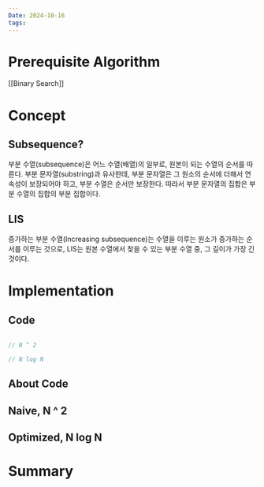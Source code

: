 ```yaml
---
Date: 2024-10-16
tags:
---
```

# Prerequisite Algorithm
[[Binary Search]]
# Concept

## Subsequence?
부분 수열(subsequence)은 어느 수열(배열)의 일부로, 원본이 되는 수열의 순서를 따른다. 부분 문자열(substring)과 유사한데, 부분 문자열은 그 원소의 순서에 더해서 연속성이 보장되어야 하고, 부분 수열은 순서만 보장한다. 따라서 부분 문자열의 집합은 부분 수열의 집합의 부분 집합이다.

## LIS
증가하는 부분 수열(Increasing subsequence)는 수열을 이루는 원소가 증가하는 순서를 이루는 것으로, LIS는 원본 수열에서 찾을 수 있는 부분 수열 중, 그 길이가 가장 긴 것이다.

# Implementation

## Code

``` C++

// N ^ 2

// N log N

```

## About Code

## Naive, N ^ 2


## Optimized, N log N


# Summary
